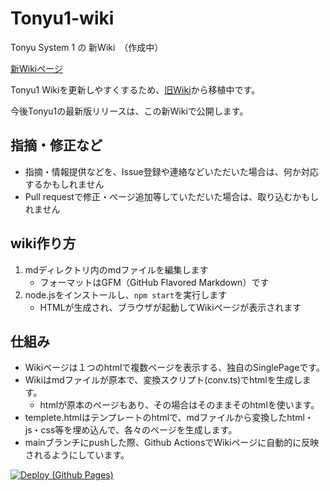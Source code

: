 # Tonyu1-wiki

Tonyu System 1 の 新Wiki　（作成中）

[新Wikiページ](https://makkii-bcr.github.io/Tonyu1-wiki/)

Tonyu1 Wikiを更新しやすくするため、[旧Wiki](http://hoge1e3.sakura.ne.jp/tonyu/wiki/)から移植中です。

今後Tonyu1の最新版リリースは、この新Wikiで公開します。

## 指摘・修正など

- 指摘・情報提供などを、Issue登録や連絡などいただいた場合は、何か対応するかもしれません
- Pull requestで修正・ページ追加等していただいた場合は、取り込むかもしれません

## wiki作り方

1. mdディレクトリ内のmdファイルを編集します
   - フォーマットはGFM（GitHub Flavored Markdown）です
1. node.jsをインストールし、`npm start`を実行します
   - HTMLが生成され、ブラウザが起動してWikiページが表示されます

## 仕組み

- Wikiページは１つのhtmlで複数ページを表示する、独自のSinglePageです。
- Wikiはmdファイルが原本で、変換スクリプト(conv.ts)でhtmlを生成します。
  - htmlが原本のページもあり、その場合はそのままそのhtmlを使います。
- templete.htmlはテンプレートのhtmlで、mdファイルから変換したhtml・js・css等を埋め込んで、各々のページを生成します。
- mainブランチにpushした際、Github ActionsでWikiページに自動的に反映されるようにしています。

[![Deploy (Github Pages)](https://github.com/makkii-bcr/Tonyu1-wiki/actions/workflows/ghpages-deploy.yml/badge.svg)](https://github.com/makkii-bcr/Tonyu1-wiki/actions/workflows/ghpages-deploy.yml)

